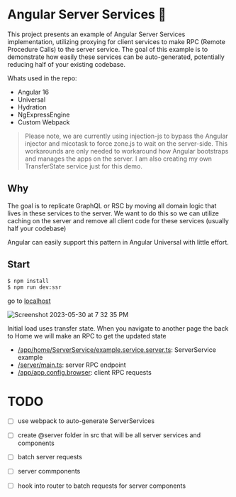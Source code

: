 # Angular Server Services 🍑

This project presents an example of Angular Server Services implementation, utilizing proxying for client services to make RPC (Remote Procedure Calls) to the server service. The goal of this example is to demonstrate how easily these services can be auto-generated, potentially reducing half of your existing codebase.

Whats used in the repo:
* Angular 16
* Universal
* Hydration
* NgExpressEngine
* Custom Webpack

> Please note, we are currently using injection-js to bypass the Angular injector and micotask to force zone.js to wait on the server-side. This workarounds are only needed  to workaround how Angular bootstraps and manages the apps on the server. I am also creating my own TransferState service just for this demo.

## Why

The goal is to replicate GraphQL or RSC by moving all domain logic that lives in these services to the server. We want to do this so we can utilize caching on the server and remove all client code for these services (usually half your codebase)

Angular can easily support this pattern in Angular Universal with little effort.

## Start

```bash
$ npm install
$ npm run dev:ssr
```
go to [localhost ](http://localhost:4200/)

<img alt="Screenshot 2023-05-30 at 7 32 35 PM" src="https://github.com/PatrickJS/angular-server-services/assets/1016365/0650cfff-a0be-479f-a799-d18f3169f8c4">


Initial load uses transfer state. When you navigate to another page the back to Home we will make an RPC to get the updated state

* [/app/home/ServerService/example.service.server.ts](https://github.com/PatrickJS/angular-server-services/blob/main/src/app/home/ServerService/example.service.server.ts): ServerService example
* [/server/main.ts](https://github.com/PatrickJS/angular-server-services/blob/e5deec3011d17c1f7301b848eb3f88d268ea8454/server/main.ts#L36...L45): server RPC endpoint
* [/app/app.config.browser](https://github.com/PatrickJS/angular-server-services/blob/main/src/app/app.config.browser.ts#L10...L38): client RPC requests

# TODO
- [ ] use webpack to auto-generate ServerServices
- [ ] create @server folder in src that will be all server services and components
- [ ] batch server requests
- [ ] server commponents
- [ ] hook into router to batch requests for server components

